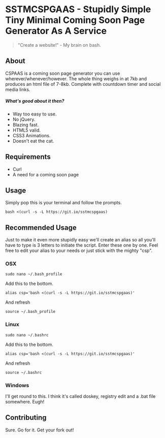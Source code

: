 # SSTMCSPGAAS - Stupidly Simple Tiny Minimal Coming Soon Page Generator As A Service

> "Create a website!" - My brain on bash.

## About

CSPAAS is a coming soon page generator you can use wherever/whenever/however.
The whole thing weighs in at 7kb and produces an html file of 7-8kb. Complete with countdown timer and social media links.

##### What's good about it then?

* Way too easy to use.
* No jQuery.
* Blazing fast.
* HTML5 valid.
* CSS3 Animations.
* Doesn't eat the cat.

## Requirements

* Curl
* A need for a coming soon page

## Usage

Simply pop this is your terminal and follow the prompts.
```
bash <(curl -s -L https://git.io/sstmcspgaas)
```

## Recommended Usage

Just to make it even more stupidly easy we'll create an alias so all you'll have to type is 3 letters to initiate the script. Enter these one by one. Feel free to edit your alias to your needs or just stick with the mighty "csp".

### OSX

```
sudo nano ~/.bash_profile
```
Add this to the bottom.
```
alias csp='bash <(curl -s -L https://git.io/sstmcspgaas)'
```
And refresh
```
source ~/.bash_profile
```

### Linux

```
sudo nano ~/.bashrc
```
Add this to the bottom.
```
alias csp='bash <(curl -s -L https://git.io/sstmcspgaas)'
```
And refresh
```
source ~/.bashrc
```

### Windows

I'll get round to this. I think it's called doskey, registry edit and a .bat file somewhere. Eugh!

## Contributing

Sure. Go for it. Get your fork out!
